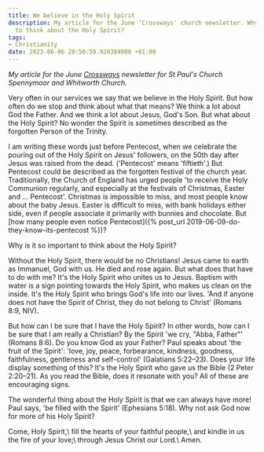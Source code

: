 ```yaml
---
title: We believe in the Holy Spirit
description: My article for the June 'Crossways' church newsletter. Why is it so important
  to think about the Holy Spirit?
tags:
- Christianity
date: 2023-06-06 20:50:59.920384000 +01:00
---
```

_My article for the June [Crossways](https://www.stpaulsspennymoor.co.uk/crossways/) newsletter for St Paul's Church Spennymoor and Whitworth Church._

Very often in our services we say that we believe in the Holy Spirit. But how often do we stop and think about what that means? We think a lot about God the Father. And we think a lot about Jesus, God's Son. But what about the Holy Spirit? No wonder the Spirit is sometimes described as the forgotten Person of the Trinity.

I am writing these words just before Pentecost, when we celebrate the pouring out of the Holy Spirit on Jesus' followers, on the 50th day after Jesus was raised from the dead. ('Pentecost' means 'fiftieth'.) But Pentecost could be described as the forgotten festival of the church year. Traditionally, the Church of England has urged people 'to receive the Holy Communion regularly, and especially at the festivals of Christmas, Easter and ... Pentecost'. Christmas is impossible to miss, and most people know about the baby Jesus. Easter is difficult to miss, with bank holidays either side, even if people associate it primarily with bunnies and chocolate. But [how many people even notice Pentecost]({% post_url 2019-06-09-do-they-know-its-pentecost %})?

Why is it so important to think about the Holy Spirit?

Without the Holy Spirit, there would be no Christians! Jesus came to earth as Immanuel, God with us. He died and rose again. But what does that have to do with me? It's the Holy Spirit who unites us to Jesus. Baptism with water is a sign pointing towards the Holy Spirit, who makes us clean on the inside. It's the Holy Spirit who brings God's life into our lives. 'And if anyone does not have the Spirit of Christ, they do not belong to Christ' (Romans 8:9, NIV).

But how can I be sure that I have the Holy Spirit? In other words, how can I be sure that I am really a Christian? By the Spirit 'we cry, "Abba, Father"' (Romans 8:6). Do you know God as your Father? Paul speaks about 'the fruit of the Spirit': 'love, joy, peace, forbearance, kindness, goodness, faithfulness, gentleness and self-control' (Galatians 5:22–23). Does your life display something of this? It's the Holy Spirit who gave us the Bible (2 Peter 2:20–21). As you read the Bible, does it resonate with you? All of these are encouraging signs.

The wonderful thing about the Holy Spirit is that we can always have more! Paul says, 'be filled with the Spirit' (Ephesians 5:18). Why not ask God now for more of his Holy Spirit?

Come, Holy Spirit,\\
fill the hearts of your faithful people,\\
and kindle in us the fire of your love;\\
through Jesus Christ our Lord.\\
Amen.
